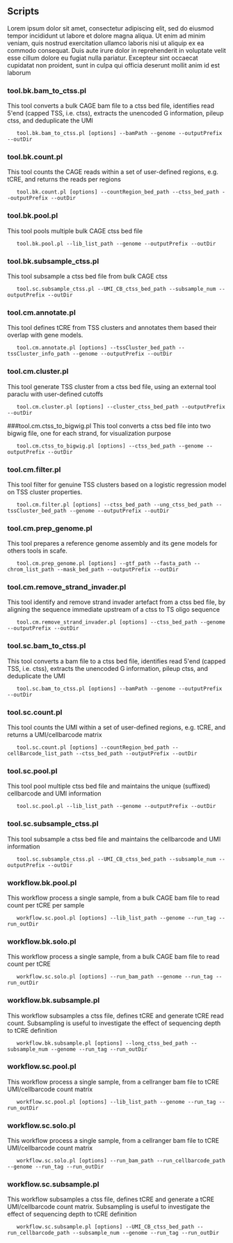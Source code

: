 ## Scripts Lorem ipsum dolor sit amet, consectetur adipiscing elit, sed do eiusmod tempor incididunt ut labore et dolore magna aliqua. Ut enim ad minim veniam, quis nostrud exercitation ullamco laboris nisi ut aliquip ex ea commodo consequat. Duis aute irure dolor in reprehenderit in voluptate velit esse cillum dolore eu fugiat nulla pariatur. Excepteur sint occaecat cupidatat non proident, sunt in culpa qui officia deserunt mollit anim id est laborum### tool.bk.bam\_to\_ctss.plThis tool converts a bulk CAGE bam file to a ctss bed file, identifies read 5'end (capped TSS, i.e. ctss), extracts the unencoded G information, pileup ctss, and deduplicate the UMI```   tool.bk.bam_to_ctss.pl [options] --bamPath --genome --outputPrefix --outDir```### tool.bk.count.plThis tool counts the CAGE reads within a set of user-defined regions, e.g. tCRE, and returns the reads per regions```   tool.bk.count.pl [options] --countRegion_bed_path --ctss_bed_path --outputPrefix --outDir```### tool.bk.pool.plThis tool pools multiple bulk CAGE ctss bed file```   tool.bk.pool.pl --lib_list_path --genome --outputPrefix --outDir```### tool.bk.subsample_ctss.plThis tool subsample a ctss bed file from bulk CAGE ctss```   tool.sc.subsample_ctss.pl --UMI_CB_ctss_bed_path --subsample_num --outputPrefix --outDir```### tool.cm.annotate.plThis tool defines tCRE from TSS clusters and annotates them based their overlap with gene models.```   tool.cm.annotate.pl [options] --tssCluster_bed_path --tssCluster_info_path --genome --outputPrefix --outDir```### tool.cm.cluster.plThis tool generate TSS cluster from a ctss bed file, using an external tool paraclu with user-defined cutoffs```   tool.cm.cluster.pl [options] --cluster_ctss_bed_path --outputPrefix --outDir```###tool.cm.ctss\_to\_bigwig.plThis tool converts a ctss bed file into two bigwig file, one for each strand, for visualization purpose    ```   tool.cm.ctss_to_bigwig.pl [options] --ctss_bed_path --genome --outputPrefix --outDir```### tool.cm.filter.plThis tool filter for genuine TSS clusters based on a logistic regression model on TSS cluster properties.```   tool.cm.filter.pl [options] --ctss_bed_path --ung_ctss_bed_path --tssCluster_bed_path --genome --outputPrefix --outDir```### tool.cm.prep_genome.plThis tool prepares a reference genome assembly and its gene models for others tools in scafe.```   tool.cm.prep_genome.pl [options] --gtf_path --fasta_path --chrom_list_path --mask_bed_path --outputPrefix --outDir```### tool.cm.remove\_strand\_invader.plThis tool identify and remove strand invader artefact from a ctss bed file, by aligning the sequence immediate upstream of a ctss to TS oligo sequence   ```   tool.cm.remove_strand_invader.pl [options] --ctss_bed_path --genome --outputPrefix --outDir```### tool.sc.bam\_to\_ctss.plThis tool converts a bam file to a ctss bed file, identifies read 5'end (capped TSS, i.e. ctss), extracts the unencoded G information, pileup ctss, and deduplicate the UMI   ```   tool.sc.bam_to_ctss.pl [options] --bamPath --genome --outputPrefix --outDir```### tool.sc.count.pl      This tool counts the UMI within a set of user-defined regions, e.g. tCRE, and returns a UMI/cellbarcode matrix```   tool.sc.count.pl [options] --countRegion_bed_path --cellBarcode_list_path --ctss_bed_path --outputPrefix --outDir```### tool.sc.pool.plThis tool pool multiple ctss bed file and maintains the unique (suffixed) cellbarcode and UMI information```   tool.sc.pool.pl --lib_list_path --genome --outputPrefix --outDir```### tool.sc.subsample\_ctss.plThis tool subsample a ctss bed file and maintains the cellbarcode and UMI information```   tool.sc.subsample_ctss.pl --UMI_CB_ctss_bed_path --subsample_num --outputPrefix --outDir```### workflow.bk.pool.plThis workflow process a single sample, from a bulk CAGE bam file to read count per tCRE per sample```   workflow.sc.pool.pl [options] --lib_list_path --genome --run_tag --run_outDir```### workflow.bk.solo.plThis workflow process a single sample, from a bulk CAGE bam file to read count per tCRE ```   workflow.sc.solo.pl [options] --run_bam_path --genome --run_tag --run_outDir```### workflow.bk.subsample.plThis workflow subsamples a ctss file, defines tCRE and generate tCRE read count. Subsampling is useful to investigate the effect of sequencing depth to tCRE definition```   workflow.bk.subsample.pl [options] --long_ctss_bed_path --subsample_num --genome --run_tag --run_outDir```### workflow.sc.pool.plThis workflow process a single sample, from a cellranger bam file to tCRE UMI/cellbarcode count matrix```   workflow.sc.pool.pl [options] --lib_list_path --genome --run_tag --run_outDir```### workflow.sc.solo.plThis workflow process a single sample, from a cellranger bam file to tCRE UMI/cellbarcode count matrix```   workflow.sc.solo.pl [options] --run_bam_path --run_cellbarcode_path --genome --run_tag --run_outDir```### workflow.sc.subsample.plThis workflow subsamples a ctss file, defines tCRE and generate a tCRE UMI/cellbarcode count matrix. Subsampling is useful to investigate the effect of sequencing depth to tCRE definition```   workflow.sc.subsample.pl [options] --UMI_CB_ctss_bed_path --run_cellbarcode_path --subsample_num --genome --run_tag --run_outDir```